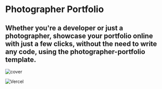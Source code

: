 # Photographer Portfolio

## Whether you're a developer or just a photographer, showcase your portfolio online with just a few clicks, without the need to write any code, using the photographer-portfolio template.

![cover](https://github.com/graz-dev/photograper-portfolio/assets/62215881/2c597a50-7e17-4a63-b579-8610e2fc1071)

 ![Vercel](https://vercelbadge.vercel.app/api/[graz-dev]/[photograper-portfolio])
